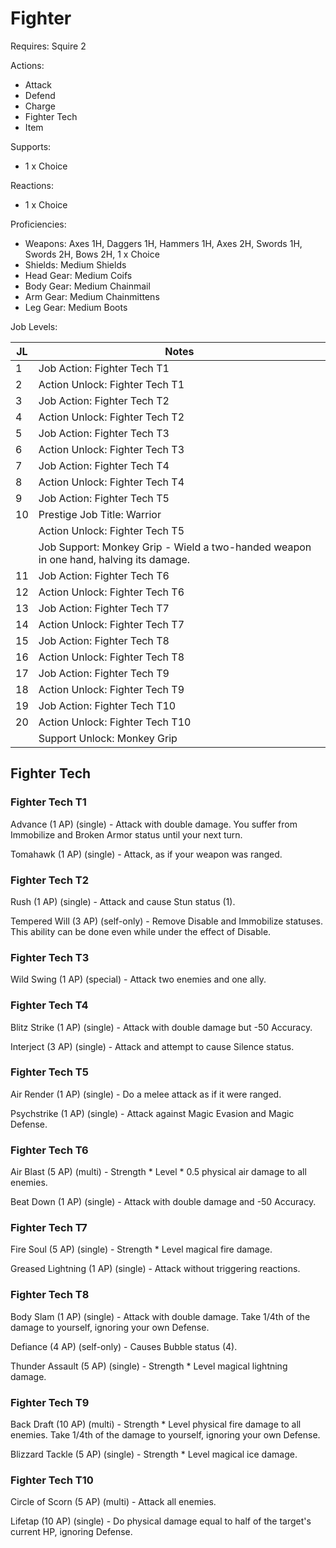 # Fighter

Requires: Squire 2

Actions:

- Attack
- Defend
- Charge
- Fighter Tech
- Item

Supports:

- 1 x Choice

Reactions:

- 1 x Choice

Proficiencies:

- Weapons: Axes 1H, Daggers 1H, Hammers 1H, Axes 2H, Swords 1H, Swords 2H, Bows 2H, 1 x Choice
- Shields: Medium Shields
- Head Gear: Medium Coifs
- Body Gear: Medium Chainmail
- Arm Gear: Medium Chainmittens
- Leg Gear: Medium Boots

Job Levels:

| JL | Notes |
| --- | --- |
| 1 | Job Action: Fighter Tech T1
| 2 | Action Unlock: Fighter Tech T1
| 3 | Job Action: Fighter Tech T2
| 4 | Action Unlock: Fighter Tech T2
| 5 | Job Action: Fighter Tech T3
| 6 | Action Unlock: Fighter Tech T3
| 7 | Job Action: Fighter Tech T4
| 8 | Action Unlock: Fighter Tech T4
| 9 | Job Action: Fighter Tech T5
| 10 | Prestige Job Title: Warrior
|    | Action Unlock: Fighter Tech T5
|    | Job Support: Monkey Grip - Wield a two-handed weapon in one hand, halving its damage.
| 11 | Job Action: Fighter Tech T6
| 12 | Action Unlock: Fighter Tech T6
| 13 | Job Action: Fighter Tech T7
| 14 | Action Unlock: Fighter Tech T7
| 15 | Job Action: Fighter Tech T8
| 16 | Action Unlock: Fighter Tech T8
| 17 | Job Action: Fighter Tech T9
| 18 | Action Unlock: Fighter Tech T9
| 19 | Job Action: Fighter Tech T10
| 20 | Action Unlock: Fighter Tech T10
|    | Support Unlock: Monkey Grip

## Fighter Tech

### Fighter Tech T1

Advance (1 AP) (single) - Attack with double damage. You suffer from Immobilize and Broken Armor status until your next turn.

Tomahawk (1 AP) (single) - Attack, as if your weapon was ranged.

### Fighter Tech T2

Rush (1 AP) (single) - Attack and cause Stun status (1).

Tempered Will (3 AP) (self-only) - Remove Disable and Immobilize statuses. This ability can be done even while under the effect of Disable.

### Fighter Tech T3

Wild Swing (1 AP) (special) - Attack two enemies and one ally.

### Fighter Tech T4

Blitz Strike (1 AP) (single) - Attack with double damage but -50 Accuracy.

Interject (3 AP) (single) - Attack and attempt to cause Silence status.

### Fighter Tech T5

Air Render (1 AP) (single) - Do a melee attack as if it were ranged.

Psychstrike (1 AP) (single) - Attack against Magic Evasion and Magic Defense.

### Fighter Tech T6

Air Blast (5 AP) (multi) - Strength * Level * 0.5 physical air damage to all enemies.

Beat Down (1 AP) (single) - Attack with double damage and -50 Accuracy.

### Fighter Tech T7

Fire Soul (5 AP) (single) - Strength * Level magical fire damage.

Greased Lightning (1 AP) (single) - Attack without triggering reactions.

### Fighter Tech T8

Body Slam (1 AP) (single) - Attack with double damage. Take 1/4th of the damage to yourself, ignoring your own Defense.

Defiance (4 AP) (self-only) - Causes Bubble status (4).

Thunder Assault (5 AP) (single) - Strength * Level magical lightning damage.

### Fighter Tech T9

Back Draft (10 AP) (multi) - Strength * Level physical fire damage to all enemies. Take 1/4th of the damage to yourself, ignoring your own Defense.

Blizzard Tackle (5 AP) (single) - Strength * Level magical ice damage.

### Fighter Tech T10

Circle of Scorn (5 AP) (multi) - Attack all enemies.

Lifetap (10 AP) (single) - Do physical damage equal to half of the target's current HP, ignoring Defense.
